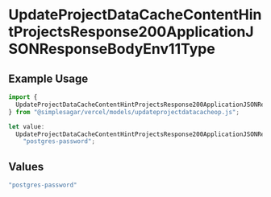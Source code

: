 # UpdateProjectDataCacheContentHintProjectsResponse200ApplicationJSONResponseBodyEnv11Type

## Example Usage

```typescript
import {
  UpdateProjectDataCacheContentHintProjectsResponse200ApplicationJSONResponseBodyEnv11Type,
} from "@simplesagar/vercel/models/updateprojectdatacacheop.js";

let value:
  UpdateProjectDataCacheContentHintProjectsResponse200ApplicationJSONResponseBodyEnv11Type =
    "postgres-password";
```

## Values

```typescript
"postgres-password"
```